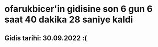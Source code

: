 # ofarukbicer'in gidisine son 6 gun 6 saat 40 dakika 28 saniye kaldi

## Gidis tarihi: 30.09.2022 :(